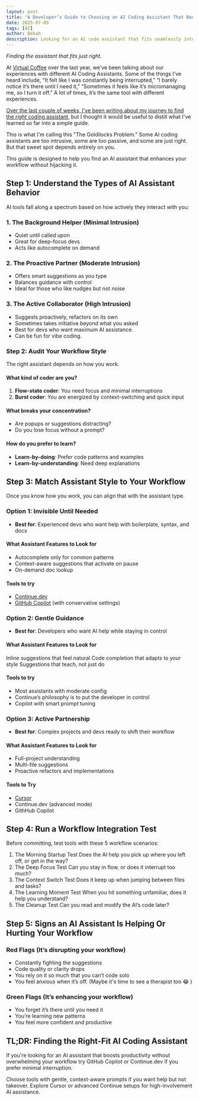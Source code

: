 ```yaml
---
layout: post
title: "A Developer’s Guide to Choosing an AI Coding Assistant That Boosts Productivity Without Overwhelming Your Workflow"
date: 2025-07-09
tags: [AI]
author: Bekah
description: Looking for an AI code assistant that fits seamlessly into your workflow? This guide compares types of assistants so you can choose the tool that boosts productivity without disrupting your flow.
---
```



*Finding the assistant that fits just right.*

At [Virtual Coffee](http://virtualcoffee.io/) over the last year, we’ve been talking about our experiences with different AI Coding Assistants.  Some of the things I’ve heard include, “It felt like I was constantly being interrupted,” “I barely notice it’s there until I need it,” “Sometimes it feels like it’s micromanaging me, so I turn it off.” A lot of times, it’s the same tool with different experiences.

[Over the last couple of weeks, I've been writing about my journey to find the *right* coding assistant](https://dev.to/bekahhw/series/32242), but I thought it would be useful to distill what I've learned so far into a simple guide. 

This is what I'm calling this "The Goldilocks Problem." Some AI coding assistants are too intrusive, some are too passive, and some are just right. But that sweet spot depends entirely on you.

This guide is designed to help you find an AI assistant that enhances your workflow without hijacking it.

## Step 1: Understand the Types of AI Assistant Behavior

AI tools fall along a spectrum based on how actively they interact with you:

### 1. The Background Helper (Minimal Intrusion)
- Quiet until called upon
- Great for deep-focus devs
- Acts like autocomplete on demand

### 2. The Proactive Partner (Moderate Intrusion)
- Offers smart suggestions as you type
- Balances guidance with control
- Ideal for those who like nudges but not noise

### 3. The Active Collaborator (High Intrusion)
- Suggests proactively, refactors on its own
- Sometimes takes initiative beyond what you asked
- Best for devs who want maximum AI assistance.
- Can be fun for vibe coding.

### Step 2: Audit Your Workflow Style

The right assistant depends on how you work. 

#### What kind of coder are you?

1. **Flow-state coder**: You need focus and minimal interruptions
2. **Burst coder**: You are energized by context-switching and quick input

#### What breaks your concentration?

- Are popups or suggestions distracting?
- Do you lose focus without a prompt?

#### How do you prefer to learn?

- **Learn-by-doing**: Prefer code patterns and examples
- **Learn-by-understanding**: Need deep explanations

## Step 3: Match Assistant Style to Your Workflow

Once you know how you work, you can align that with the assistant type.

### Option 1: Invisible Until Needed

- **Best for**: Experienced devs who want help with boilerplate, syntax, and docs

#### What Assistant Features to Look for

- Autocomplete only for common patterns
- Context-aware suggestions that activate on pause
- On-demand doc lookup

#### Tools to try
- [Continue.dev](https://continue.dev/) 
- [GitHub Copilot](https://github.com/features/copilot) (with conservative settings)

### Option 2: Gentle Guidance

- **Best for**: Developers who want AI help while staying in control

#### What Assistant Features to Look for
Inline suggestions that feel natural
Code completion that adapts to your style
Suggestions that teach, not just do

#### Tools to try

- Most assistants with moderate config
- Continue’s philosophy is to put the developer in control
- Copilot with smart prompt tuning

### Option 3: Active Partnership

- **Best for**: Complex projects and devs ready to shift their workflow

#### What Assistant Features to Look for

- Full-project understanding
- Multi-file suggestions
- Proactive refactors and implementations

#### Tools to Try

- [Cursor](https://www.cursor.com/)
- Continue.dev (advanced mode)
- GithHub Copilot

## Step 4: Run a Workflow Integration Test

Before committing, test tools with these 5 workflow scenarios:

1. The Morning Startup Test
Does the AI help you pick up where you left off, or get in the way?
2. The Deep Focus Test
Can you stay in flow, or does it interrupt too much?
3. The Context Switch Test
Does it keep up when jumping between files and tasks?
4. The Learning Moment Test
When you hit something unfamiliar, does it help you understand?
5. The Cleanup Test
Can you read and modify the AI’s code later?

## Step 5: Signs an AI Assistant Is Helping Or Hurting Your Workflow


### Red Flags (It’s disrupting your workflow)

- Constantly fighting the suggestions
- Code quality or clarity drops
- You rely on it so much that you can’t code solo
- You feel anxious when it’s off. (Maybe it's time to see a therapist too :joy: )

### Green Flags (It’s enhancing your workflow)
- You forget it’s there until you need it
- You’re learning new patterns
- You feel more confident and productive

## TL;DR: Finding the Right-Fit AI Coding Assistant

If you're looking for an AI assistant that boosts productivity without overwhelming your workflow try GitHub Copilot or Continue.dev if you prefer minimal interruption.

Choose tools with gentle, context-aware prompts if you want help but not takeover. Explore Cursor or advanced Continue setups for high-involvement AI assistance.